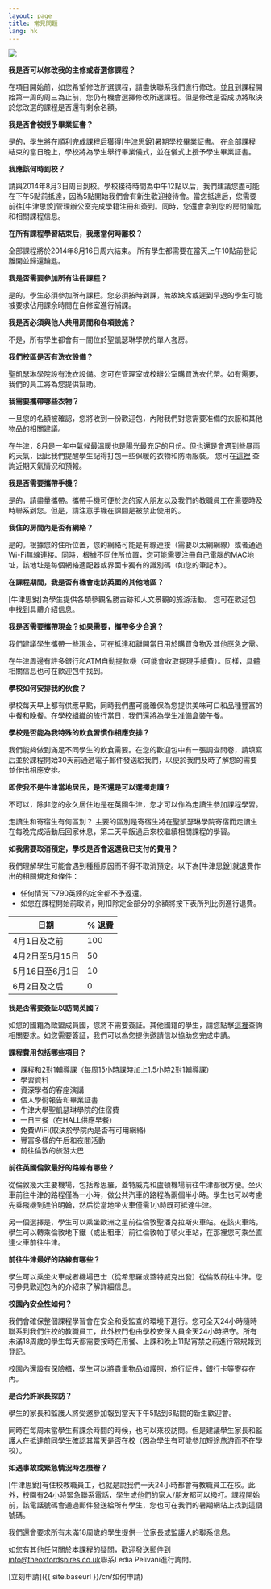 ```yaml
---
layout: page
title: 常見問題
lang: hk
---
```


![](https://dl.dropboxusercontent.com/u/516841/GlobalME/sp6.jpg)

**我是否可以修改我的主修或者選修課程？**

在項目開始前，如您希望修改所選課程，請盡快聯系我們進行修改。並且到課程開始第一周的周三為止前，您仍有機會選擇修改所選課程。但是修改是否成功將取決於您改選的課程是否還有剩余名額。

**我是否會被授予畢業証書？**

是的，學生將在順利完成課程后獲得[牛津思銳]暑期學校畢業証書。 在全部課程結束的當日晚上，學校將為學生舉行畢業儀式，並在儀式上授予學生畢業証書。

**我應該何時到校？**

請與2014年8月3日周日到校。學校接待時間為中午12點以后，我們建議您盡可能在下午5點前抵達，因為5點開始我們會有新生歡迎接待會。當您抵達后，您需要前往[牛津思銳]管理辦公室完成學籍注冊和簽到。同時，您還會拿到您的房間鑰匙和相關課程信息。

**在所有課程學習結束后，我應當何時離校？**

全部課程將於2014年8月16日周六結束。 所有學生都需要在當天上午10點前登記離開並歸還鑰匙。

**我是否需要參加所有注冊課程？**

是的，學生必須參加所有課程。您必須按時到課，無故缺席或遲到早退的學生可能被要求佔用課余時間在自修室進行補課。

**我是否必須與他人共用房間和各項設施？**

不是，所有學生都會有一間位於聖凱瑟琳學院的單人套房。

**我們校區是否有洗衣設備？**

聖凱瑟琳學院設有洗衣設備。您可在管理室或校辦公室購買洗衣代幣。如有需要，我們的員工將為您提供幫助。

**我需要攜帶哪些衣物？**

一旦您的名額被確認，您將收到一份歡迎包，內附我們對您需要准備的衣服和其他物品的相關建議。

在牛津，8月是一年中氣候最溫暖也是陽光最充足的月份。但也還是會遇到些暴雨的天氣，因此我們提醒學生記得打包一些保暖的衣物和防雨服裝。 您可在[這裡](http://uk.weather.com) 查詢近期天氣情況和預報。

**我是否需要攜帶手機？**

是的，請盡量攜帶。攜帶手機可便於您的家人朋友以及我們的教職員工在需要時及時聯系到您。但是，請注意手機在課間是被禁止使用的。

**我住的房間內是否有網絡？**

是的。根據您的住所位置，您的網絡可能是有線連接（需要以太網網線）或者通過Wi-Fi無線連接。同時，根據不同住所位置，您可能需要注冊自己電腦的MAC地址，該地址是每個網絡適配器或界面卡獨有的識別碼（如您的筆記本）。 

**在課程期間，我是否有機會走訪英國的其他地區？**

[牛津思銳]為學生提供各類參觀名勝古跡和人文景觀的旅游活動。 您可在歡迎包中找到具體介紹信息。

**我是否需要攜帶現金？如果需要，攜帶多少合適？**

我們建議學生攜帶一些現金，可在抵達和離開當日用於購買食物及其他應急之需。

在牛津周邊有許多銀行和ATM自動提款機（可能會收取提現手續費）。同樣，具體相關信息也可在歡迎包中找到。

**學校如何安排我的伙食？**

學校每天早上都有供應早點，同時我們盡可能確保為您提供美味可口和品種豐富的中餐和晚餐。在學校組織的旅行當日，我們還將為學生准備盒裝午餐。 

**學校是否能為我特殊的飲食習慣作相應安排？**

我們能夠做到滿足不同學生的飲食需要。在您的歡迎包中有一張調查問卷，請填寫后並於課程開始30天前通過電子郵件發送給我們，以便於我們及時了解您的需要並作出相應安排。

**即使我不是牛津當地居民，是否還是可以選擇走讀？**

不可以，除非您的永久居住地是在英國牛津，您才可以作為走讀生參加課程學習。

走讀生和寄宿生有何區別？ 主要的區別是寄宿生將在聖凱瑟琳學院寄宿而走讀生在每晚完成活動后回家休息，第二天早飯過后來校繼續相關課程的學習。

**如我需要取消預定，學校是否會返還我已支付的費用？**

我們理解學生可能會遇到種種原因而不得不取消預定。以下為[牛津思銳]就退費作出的相關規定和條件：

- 任何情況下790英鎊的定金都不予返還。
- 如您在課程開始前取消，則扣除定金部分的余額將按下表所列比例進行退費。

|日期               |% 退費                     |
|-------------------|---------------------------|
|4月1日及之前       |100                        |
|4月2日至5月15日    |50                         |
|5月16日至6月1日    |10                         |
|6月2日及之后       |0                          |

**我是否需要簽証以訪問英國？**

如您的國籍為歐盟成員國，您將不需要簽証。其他國籍的學生，請您點擊[這裡](http://www.ukba.homeoffice.gov.uk/visas-immigration/do-you-need-a-visa/)查詢相關要求。如您需要簽証，我們可以為您提供邀請信以協助您完成申請。

**課程費用包括哪些項目？**

- 課程和2對1輔導課（每周15小時課時加上1.5小時2對1輔導課）
- 學習資料
- 資深學者的客座演講
- 個人學術報告和畢業証書
- 牛津大學聖凱瑟琳學院的住宿費
- 一日三餐（在HALL供應早餐）
- 免費WiFi(取決於學院內是否有可用網絡)
- 豐富多樣的午后和夜間活動
- 前往倫敦的旅游大巴

**前往英國倫敦最好的路線有哪些？**

從倫敦幾大主要機場，包括希思羅，蓋特威克和盧頓機場前往牛津都很方便。坐火車前往牛津的路程僅為一小時，做公共汽車的路程為兩個半小時。學生也可以考慮先乘飛機到達伯明翰，然后從當地坐火車僅需1小時既可抵達牛津。

另一個選擇是，學生可以乘坐歐洲之星前往倫敦聖潘克拉斯火車站。在該火車站，學生可以轉乘倫敦地下鐵（或出租車）前往倫敦帕丁頓火車站，在那裡您可乘坐直達火車前往牛津。

**前往牛津最好的路線有哪些？**

學生可以乘坐火車或者機場巴士（從希思羅或蓋特威克出發）從倫敦前往牛津。您可參見歡迎包內的介紹來了解詳細信息。

**校園內安全性如何？**

我們會確保整個課程學習會在安全和受監查的環境下進行。您可全天24小時隨時聯系到我們住校的教職員工，此外校門也由學校安保人員全天24小時把守。所有未滿18周歲的學生每天都需要按時在用餐、上課和晚上11點宵禁之前進行常規報到登記。

校園內還設有保險櫃，學生可以將貴重物品如護照，旅行証件，銀行卡等寄存在內。

**是否允許家長探訪？**

學生的家長和監護人將受邀參加報到當天下午5點到6點間的新生歡迎會。

同時在每周末當學生有課余時間的時候，也可以來校訪問。但是建議學生家長和監護人在抵達前同學生確認其當天是否在校（因為學生有可能參加短途旅游而不在學校）。

**如遇事故或緊急情況時怎麼辦？**

[牛津思銳]有住校教職員工，也就是說我們一天24小時都會有教職員工在校。此外，校園有24小時緊急聯系電話，學生或他們的家人/朋友都可以撥打。課程開始前，該電話號碼會通過郵件發送給所有學生，您也可在我們的暑期網站上找到這個號碼。 

我們還會要求所有未滿18周歲的學生提供一位家長或監護人的聯系信息。

如您有其他任何關於本課程的疑問，歡迎發送郵件到[info@theoxfordspires.co.uk](mailto:info@theoxfordspires.co.uk)聯系Ledia Pelivani進行詢問。

[立刻申請]({{ site.baseurl }}/cn/如何申請)
